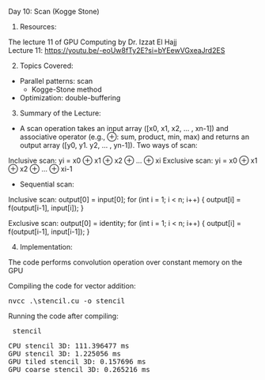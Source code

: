 Day 10: Scan (Kogge Stone)

1) Resources:

The lecture 11 of GPU Computing by Dr. Izzat El Hajj  
Lecture 11: https://youtu.be/-eoUw8fTy2E?si=bYEewVGxeaJrd2ES

2) Topics Covered:

- Parallel patterns: scan
    - Kogge-Stone method
- Optimization: double-buffering

3) Summary of the Lecture:  

- A scan operation takes an input array ([x0, x1, x2, ... , xn-1]) and associative operator (e.g., ⊕: sum, product, min, max) and returns an output array ([y0, y1. y2, ... , yn-1]). Two ways of scan:

Inclusive scan: yi = x0 ⊕ x1 ⊕ x2 ⊕ ... ⊕ xi
Exclusive scan: yi = x0 ⊕ x1 ⊕ x2 ⊕ ... ⊕ xi-1

- Sequential scan:

Inclusive scan:
output[0] = input[0];
for (int i = 1; i < n; i++) {
    output[i] = f(output[i-1], input[i]);
}

Exclusive scan:
output[0] = identity;
for (int i = 1; i < n; i++) {
    output[i] = f(output[i-1], input[i-1]);
}

4) Implementation:

The code performs convolution operation over constant memory on the GPU

Compiling the code for vector addition:  

<pre>nvcc .\stencil.cu -o stencil</pre>

Running the code after compiling: 
<pre> stencil </pre>

<pre>CPU stencil 3D: 111.396477 ms
GPU stencil 3D: 1.225056 ms
GPU tiled stencil 3D: 0.157696 ms
GPU coarse stencil 3D: 0.265216 ms</pre>

